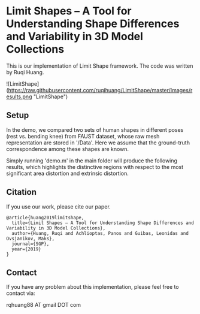 # Limit Shapes – A Tool for Understanding Shape Differences and Variability in 3D Model Collections

This is our implementation of Limit Shape framework. The code was written by Ruqi Huang.

![LimitShape] (https://raw.githubusercontent.com/ruqihuang/LimitShape/master/Images/results.png "LimitShape")

## Setup
In the demo, we compared two sets of human shapes in different poses (rest vs. bending knee) from FAUST dataset, whose raw mesh representation are stored in '/Data'. Here we assume that the ground-truth correspondence among these shapes are known.  

Simply running 'demo.m' in the main folder will produce the following results, which highlights the distinctive regions with respect to the most significant area distortion and extrinsic distortion. 

## Citation
If you use our work, please cite our paper.
```
@article{huang2019limitshape,
  title={Limit Shapes – A Tool for Understanding Shape Differences and Variability in 3D Model Collections},
  author={Huang, Ruqi and Achlioptas, Panos and Guibas, Leonidas and Ovsjanikov, Maks},
  journal={SGP},
  year={2019}
}
```

## Contact
If you have any problem about this implementation, please feel free to contact via:

rqhuang88 AT gmail DOT com
 
